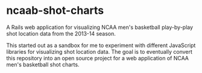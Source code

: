 ncaab-shot-charts
=================

A Rails web application for visualizing NCAA men's basketball play-by-play shot location data from the 2013-14 season. 

This started out as a sandbox for me to experiment with different JavaScript libraries for visualizing shot location data. The goal is to eventually convert this repository into an open source project for a web application of NCAA men's basketball shot charts.